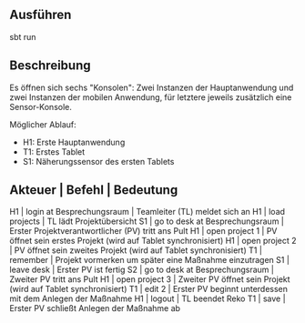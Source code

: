 Ausführen
---------

sbt run


Beschreibung
------------

Es öffnen sich sechs "Konsolen": Zwei Instanzen der Hauptanwendung und zwei Instanzen der mobilen Anwendung, für letztere jeweils zusätzlich eine Sensor-Konsole.

Möglicher Ablauf:

* H1: Erste Hauptanwendung
* T1: Erstes Tablet
* S1: Näherungssensor des ersten Tablets

Akteuer | Befehl | Bedeutung
-----------------------------
H1      | login at Besprechungsraum | Teamleiter (TL) meldet sich an 
H1      | load projects             | TL lädt Projektübersicht
S1      | go to desk at Besprechungsraum | Erster Projektverantwortlicher (PV) tritt ans Pult
H1      | open project 1                 | PV öffnet sein erstes Projekt (wird auf Tablet synchronisiert)
H1      | open project 2                 | PV öffnet sein zweites Projekt (wird auf Tablet synchronisiert)
T1      | remember        | Projekt vormerken um später eine Maßnahme einzutragen
S1      | leave desk      | Erster PV ist fertig
S2      | go to desk at Besprechungsraum | Zweiter PV tritt ans Pult
H1      | open project 3  | Zweiter PV öffnet sein Projekt (wird auf Tablet synchronisiert)
T1      | edit 2          | Erster PV beginnt unterdessen mit dem Anlegen der Maßnahme
H1      | logout          | TL beendet Reko
T1      | save            | Erster PV schließt Anlegen der Maßnahme ab

